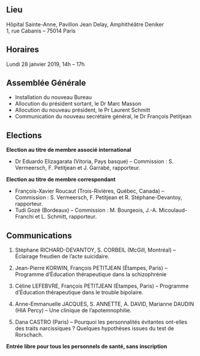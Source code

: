 ## Lieu
Hôpital Sainte-Anne, Pavillon Jean Delay, Amphithéâtre Deniker    
1, rue Cabanis – 75014 Paris

## Horaires
Lundi 28 janvier 2019, 14h – 17h

## Assemblée Générale
- Installation du nouveau Bureau
- Allocution du président sortant, le Dr Marc Masson
- Allocution du nouveau président, le Pr Laurent Schmitt
- Communication du nouveau secrétaire général, le Dr François Petitjean

## Elections

**Election au titre de membre associé international**
- Dr Eduardo Elizagarata (Vitoria, Pays basque) – Commission : S. Vermeersch, F. Petitjean et J. Garrabé, rapporteur.

**Election au titre de membre correspondant**
- François-Xavier Roucaut (Trois-Rivières, Québec, Canada) – Commission : S. Vermeersch, F. Petitjean et R. Stéphane-Devantoy, rapporteur.
- Tudi Gozé (Bordeaux) – Commission : M. Bourgeois, J.-A. Micoulaud-Franchi et L. Schmitt, rapporteur.

## Communications

1. Stéphane RICHARD-DEVANTOY, S. CORBEIL (McGill, Montréal) – Éclairage freudien de l’acte suicidaire.

2. Jean-Pierre KORWIN, François PETITJEAN (Étampes, Paris) – Programme d’Éducation thérapeutique dans la schizophrénie

3. Céline LEFEBVRE, François PETITJEAN (Étampes, Paris) – Programme d’Éducation thérapeutique dans le trouble bipolaire.

4. Anne-Emmanuelle JACQUES, S. ANNETTE, A. DAVID, Marianne DAUDIN (HIA Percy) – Une clinique de l’apotemnophilie.

5. Dana CASTRO (Paris) – Pourquoi les personnalités évitantes ont-elles des traits narcissiques ? Quelques hypothèses issues du test de Rorschach.

**Entrée libre pour tous les personnels de santé, sans inscription**
